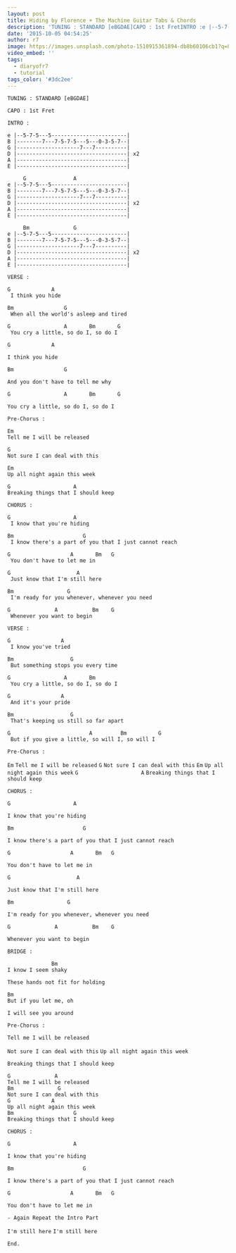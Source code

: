 ```yaml
---
layout: post
title: Hiding by Florence + The Machine Guitar Tabs & Chords
description: 'TUNING : STANDARD [eBGDAE]CAPO : 1st FretINTRO :e |--5-7-5---5------------------------|B |--------7---7-5-7-5---5---0-3-5-7--|G |--------------------7...'
date: '2015-10-05 04:54:25'
author: r7
image: https://images.unsplash.com/photo-1510915361894-db8b60106cb1?q=80&w=2940&auto=format&fit=crop&ixlib=rb-4.1.0&ixid=M3wxMjA3fDB8MHxwaG90by1wYWdlfHx8fGVufDB8fHx8fA%3D%3D
video_embed: ''
tags:
  - diaryofr7
  - tutorial
tags_color: '#3dc2ee'
---
```

```
TUNING : STANDARD [eBGDAE]

CAPO : 1st Fret

INTRO :

e |--5-7-5---5------------------------|
B |--------7---7-5-7-5---5---0-3-5-7--|
G |--------------------7---7----------|
D |-----------------------------------| x2
A |-----------------------------------|
E |-----------------------------------|

     G               A              
e |--5-7-5---5------------------------|
B |--------7---7-5-7-5---5---0-3-5-7--|
G |--------------------7---7----------|
D |-----------------------------------| x2
A |-----------------------------------|
E |-----------------------------------|

     Bm              G
e |--5-7-5---5------------------------|
B |--------7---7-5-7-5---5---0-3-5-7--|
G |--------------------7---7----------|
D |-----------------------------------| x2
A |-----------------------------------|
E |-----------------------------------|

VERSE :

G             A
 I think you hide
```

```
Bm                G
 When all the world's asleep and tired
```

```
G                 A       Bm       G
 You cry a little, so do I, so do I
```

`G             A`

```
I think you hide
```

```
Bm                G
```

```
And you don't have to tell me why
```

`G                 A       Bm       G`

```
You cry a little, so do I, so do I
```

```
Pre-Chorus :

Em
Tell me I will be released
```

```
G
Not sure I can deal with this
```

```
Em
Up all night again this week
```

```
G                    A
Breaking things that I should keep
```

```
CHORUS :

G                    A
 I know that you're hiding
```

```
Bm                      G
 I know there's a part of you that I just cannot reach
```

```
G                   A       Bm   G
 You don't have to let me in
```

```
G                     A
 Just know that I'm still here
```

```
Bm                 G  
 I'm ready for you whenever, whenever you need
```

```
G              A           Bm    G
 Whenever you want to begin
```

```
VERSE :

G                A
 I know you've tried
```

```
Bm                  G
 But something stops you every time
```

```
G                 A       Bm
 You cry a little, so do I, so do I
```

```
G                A
 And it's your pride
```

```
Bm                  G
 That's keeping us still so far apart
```

```
G                         A         Bm          G
 But if you give a little, so will I, so will I
```

`Pre-Chorus :`

`Em`
`Tell me I will be released`
`G`
`Not sure I can deal with this`
`Em`
`Up all night again this week`
`G                    A`
`Breaking things that I should keep`

`CHORUS :`

`G                    A`

```
I know that you're hiding
```

```
Bm                      G
```

```
I know there's a part of you that I just cannot reach
```

`G                   A       Bm   G`

```
You don't have to let me in
```

`G                     A`

```
Just know that I'm still here
```

```
Bm                 G
```

```
I'm ready for you whenever, whenever you need
```

`G              A           Bm    G`

```
Whenever you want to begin
```

```
BRIDGE :

              Bm
I know I seem shaky
```

`These hands not fit for holding`

```
Bm
But if you let me, oh
```

`I will see you around`

```
Pre-Chorus :

Tell me I will be released
```

`Not sure I can deal with this`
`Up all night again this week`

```
Breaking things that I should keep

G              A
Tell me I will be released
Bm              G
Not sure I can deal with this
G             A
Up all night again this week
Bm                   G
Breaking things that I should keep
```

`CHORUS :`

`G                    A`

```
I know that you're hiding
```

```
Bm                      G
```

```
I know there's a part of you that I just cannot reach
```

`G                   A       Bm   G`

```
You don't have to let me in
```

```
- Again Repeat the Intro Part
```

`I'm still here`
`I'm still here`

`End.`
